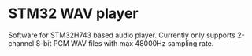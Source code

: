 # STM32 WAV player

Software for STM32H743 based audio player.
Currently only supports 2-channel 8-bit PCM WAV files with max 48000Hz sampling rate.
